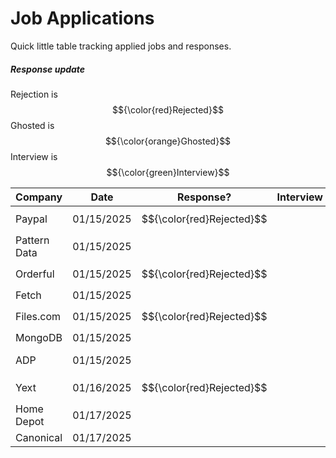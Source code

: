 # Job Applications
Quick little table tracking applied jobs and responses.

##### Response update
Rejection is $${\color{red}Rejected}$$
Ghosted is $${\color{orange}Ghosted}$$
Interview is $${\color{green}Interview}$$

| Company      | Date       | Response?                 | Interview | Offer | Link? |                                                                         |
| ------------ | ---------- | ------------------------- | --------- | ----- | ----- | ----------------------------------------------------------------------- |
| Paypal       | 01/15/2025 | $${\color{red}Rejected}$$ |           |       |       |                                                                         |
| Pattern Data | 01/15/2025 |                           |           |       |       |                                                                         |
| Orderful     | 01/15/2025 | $${\color{red}Rejected}$$ |           |       |       |                                                                         |
| Fetch        | 01/15/2025 |                           |           |       |       |                                                                         |
| Files.com    | 01/15/2025 | $${\color{red}Rejected}$$ |           |       |       |                                                                         |
| MongoDB      | 01/15/2025 |                           |           |       |       |                                                                         |
| ADP          | 01/15/2025 |                           |           |       |       | https://tech.adp.com/en/jobs/5001094353006/associate-platform-engineer/ |
| Yext         | 01/16/2025 | $${\color{red}Rejected}$$ |           |       |       |                                                                         |
| Home Depot   | 01/17/2025 |                           |           |       |       | https://homedepot.wd5.myworkdayjobs.com/en-US/CareerDepot/userHome      |
| Canonical    | 01/17/2025 |                           |           |       |       | https://boards.greenhouse.io/canonicaljobs/jobs/6549805                 |

